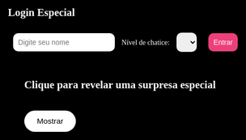 <!DOCTYPE html>
<html lang="pt-br">
<head>
  <meta charset="UTF-8" />
  <title>Surpresa do Dia das Mães</title>
  <style>
    html, body {
      margin: 0;
      padding: 0;
      height: 100vh;
      font-family: 'Georgia', serif;
      display: flex;
      justify-content: center;
      align-items: center;
      background-color: black;
      color: white;
      overflow: hidden;
      flex-direction: column;
    }

    .login, .tela-preta, .conteudo {
      display: none;
      flex-direction: column;
      align-items: center;
    }

    .login input, .login select, .login button {
      margin: 10px;
      padding: 10px;
      font-size: 1em;
      border-radius: 10px;
      border: none;
    }

    .login button {
      background-color: #ec407a;
      color: white;
      cursor: pointer;
    }

    .tela-preta button {
      margin-top: 20px;
      padding: 12px 25px;
      font-size: 1.1em;
      background-color: #ffffff;
      color: black;
      border: none;
      border-radius: 30px;
      cursor: pointer;
    }

    .revelado {
      background: radial-gradient(circle, #fff0f6, #f8bbd0);
      color: #880e4f;
    }

    h1 {
      font-size: 3em;
      margin-bottom: 20px;
      animation: zoomIn 2s ease-out;
      display: none;
    }

    #mensagem {
      font-size: 1.4em;
      width: 60%;
      text-align: center;
      white-space: pre-line;
      display: none;
      animation: fadeIn 2s ease forwards;
    }

    .flor {
      position: absolute;
      animation: flutuar 12s linear infinite;
      opacity: 0.8;
      pointer-events: none;
    }

    @keyframes flutuar {
      0% {
        transform: translateY(-100px) rotate(0deg);
      }
      100% {
        transform: translateY(110vh) rotate(360deg);
      }
    }

    @keyframes fadeIn {
      from {opacity: 0;}
      to {opacity: 1;}
    }

    @keyframes zoomIn {
      from {transform: scale(0.7); opacity: 0;}
      to {transform: scale(1); opacity: 1;}
    }
  </style>
</head>
<body>

  <!-- TELA DE LOGIN -->
  <div class="login" id="login">
    <h2>Login Especial</h2>
    <input type="text" id="nome" placeholder="Digite seu nome" />
    <label for="nivel">Nível de chatice:</label>
   <select id="nivel">
  <script>
    for (let i = 1; i <= 10; i++) {
      document.write(`<option value="${i}">${i}</option>`);
    }
  </script>
</select>
    <button onclick="verificarLogin()">Entrar</button>
    <p id="erro" style="color:red;"></p>
  </div>

  <!-- TELA PRETA -->
  <div class="tela-preta" id="intro">
    <h2>Clique para revelar uma surpresa especial 💝</h2>
    <button onclick="revelar()">Mostrar</button>
  </div>

  <!-- CONTEÚDO PRINCIPAL -->
  <div class="conteudo" id="principal">
    <h1 id="titulo">🌷 Para a Melhor Mãe do Mundo 🌷</h1>
    <div id="mensagem"></div>
  </div>

  <audio id="musica" loop>
    <source src="https://www.bensound.com/bensound-music/bensound-love.mp3" type="audio/mpeg">
  </audio>

  <script>
    const mensagem = `Mãe, Feliz seu dia, amo ser seu filho.
mesmo com toda sua chatisse, é a melhor mãe que alguém pode ter

Cada passo meu leva um pouco de você:
sua força, seu jeito, seu olhar e até suas estranhices kkkk.

Neste dia especial, só posso dizer:
Obrigado por ser minha luz eterna.

Feliz Dia das Mães!
TE AMO MUITO 💖`;

    // Começa com login
    document.getElementById("login").style.display = "flex";

    function verificarLogin() {
      const nome = document.getElementById("nome").value.trim().toLowerCase();
      const nivel = document.getElementById("nivel").value;
      if (nome === "adriana" && nivel === "10") {
        document.getElementById("login").style.display = "none";
        document.getElementById("intro").style.display = "flex";
      } else {
        document.getElementById("erro").innerText = "Nome ou nível incorretos! 😅";
      }
    }

    function revelar() {
      document.getElementById("intro").style.display = "none";
      document.body.classList.add("revelado");
      document.getElementById("principal").style.display = "flex";

      setTimeout(() => {
        document.getElementById("titulo").style.display = "block";
        document.getElementById("mensagem").style.display = "block";
        escreverMensagem();
        document.getElementById("musica").play().catch(() => alert("Clique para ativar o áudio"));
        iniciarFlores();
      }, 1000);
    }

    let i = 0;
    function escreverMensagem() {
      const divMensagem = document.getElementById("mensagem");
      if (i < mensagem.length) {
        divMensagem.innerHTML += mensagem.charAt(i);
        i++;
        setTimeout(escreverMensagem, 50);
      }
    }

    function iniciarFlores() {
      const flores = ["🌸", "🌼", "🌷", "💮"];
      for (let j = 0; j < 30; j++) {
        const flor = document.createElement("div");
        flor.className = "flor";
        flor.innerText = flores[Math.floor(Math.random() * flores.length)];
        flor.style.left = Math.random() * 100 + "vw";
        flor.style.fontSize = Math.random() * 24 + 16 + "px";
        flor.style.top = -Math.random() * 500 + "px";
        flor.style.animationDuration = (Math.random() * 10 + 10) + "s";
        document.body.appendChild(flor);
      }
    }
  </script>

</body>
</html>
